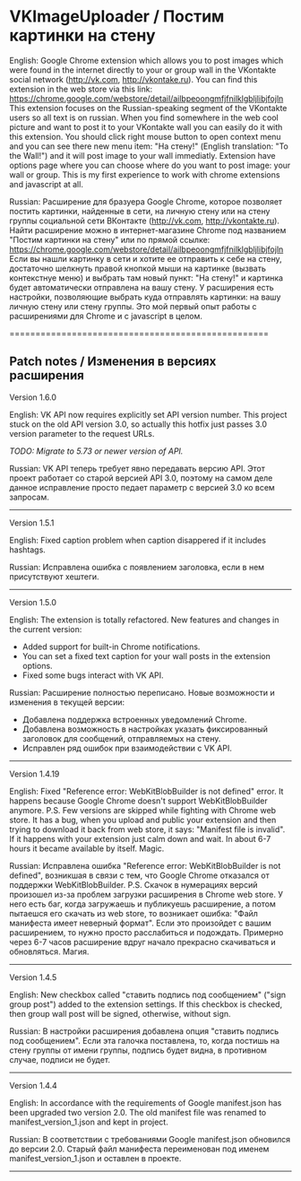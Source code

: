 VKImageUploader / Постим картинки на стену
==================================================

English:
Google Chrome extension which allows you to post images which were found in the internet directly to your or group wall in the VKontakte social network (http://vk.com, http://vkontake.ru).
You can find this extension in the web store via this link: https://chrome.google.com/webstore/detail/ailbpeoongmfjfnilklgbljlibjfojln
This extension focuses on the Russian-speaking segment of the VKontakte users so all text is on russian.
When you find somewhere in the web cool picture and want to post it to your VKontakte wall you can easily do it with this extension. You should click right mouse button to open context menu and you can see there new menu item: "На стену!" (English translation: "To the Wall!") and it will post image to your wall immediatly. Extension have options page where you can choose where do you want to post image: your wall or group.
This is my first experience to work with chrome extensions and javascript at all.

Russian: 
Расширение для бразуера Google Chrome, которое позволяет постить картинки, найденные в сети, на личную стену или на стену группы социальной сети ВКонтакте (http://vk.com, http://vkontakte.ru).
Найти расширение можно в интернет-магазине Chrome под названием "Постим картинки на стену" или по прямой ссылке: https://chrome.google.com/webstore/detail/ailbpeoongmfjfnilklgbljlibjfojln
Если вы нашли картинку в сети и хотите ее отправить к себе на стену, достаточно шелкнуть правой кнопкой мыши на картинке (вызвать контекстнуе меню) и выбрать там новый пункт: "На стену!" и картинка будет автоматически отправлена на вашу стену. У расширения есть настройки, позволяющие выбрать куда отправлять картинки: на вашу личную стену или стену группы.
Это мой первый опыт работы с расширениями для Chrome и с javascript в целом.

==================================================

Patch notes / Изменения в версиях расширения
--------------------------------------------------
Version 1.6.0

English:
VK API now requires explicitly set API version number. This project stuck on the old API version 3.0, so actually this hotfix just passes 3.0 version parameter to the request URLs. 

*TODO: Migrate to 5.73 or newer version of API.*

Russian:
VK API теперь требует явно передавать версию API. Этот проект работает со старой версией API 3.0, поэтому на самом деле данное исправление просто педает параметр с версией 3.0 ко всем запросам.

--------------------------------------------------
Version 1.5.1

English:
Fixed caption problem when caption disappered if it includes hashtags.

Russian:
Исправлена ошибка с появлением заголовка, если в нем присутствуют хештеги.

--------------------------------------------------
Version 1.5.0

English:
The extension is totally refactored. New features and changes in the current version:
- Added support for built-in Chrome notifications.
- You can set a fixed text caption for your wall posts in the extension options.
- Fixed some bugs interact with VK API.

Russian:
Расширение полностью переписано. Новые возможности и изменения в текущей версии:
- Добавлена поддержка встроенных уведомлений Chrome. 
- Добавлена возможность в настройках указать фиксированный заголовок для сообщений, отправляемых на стену.
- Исправлен ряд ошибок при взаимодействии с VK API.

--------------------------------------------------
Version 1.4.19

English:
Fixed "Reference error: WebKitBlobBuilder is not defined" error. It happens because Google Chrome doesn't support WebKitBlobBuilder anymore.
P.S. Few versions are skipped while fighting with Chrome web store. It has a bug, when you upload and public your extension and then trying to download it back from web store, it says: "Manifest file is invalid". If it happens with your extension just calm down and wait. In about 6-7 hours it became available by itself. Magic.

Russian:
Исправлена ошибка "Reference error: WebKitBlobBuilder is not defined", возникшая в связи с тем, что Google Chrome отказался от поддержки WebKitBlobBuilder.
P.S. Скачок в нумерациях версий произошел из-за проблем загрузки расширения в Chrome web store. У него есть баг, когда загружаешь и публикуешь расширение, а потом пытаешся его скачать из web store, то возникает ошибка: "Файл манифеста имеет неверный формат". Если это произойдет с вашим расширением, то нужно просто расслабиться и подождать. Примерно через 6-7 часов расширение вдруг начало прекрасно скачиваться и обновляться. Магия.

--------------------------------------------------
Version 1.4.5

English:
New checkbox called "ставить подпись под сообщением" ("sign group post") added to the extension settings. If this checkbox is checked, then group wall post will be signed, otherwise, without sign.

Russian: 
В настройки расширения добавлена опция "ставить подпись под сообщением". Если эта галочка поставлена, то, когда постишь на стену группы от имени группы, подпись будет видна, в противном случае, подписи не будет.

--------------------------------------------------
Version 1.4.4

English:
In accordance with the requirements of Google manifest.json has been upgraded two version 2.0. The old manifest file was renamed to manifest_version_1.json and kept in project.

Russian:
В соответствии с требованиями Google manifest.json обновился до версии 2.0. Старый файл манифеста переименован под именем manifest_version_1.json и оставлен в проекте.

--------------------------------------------------

